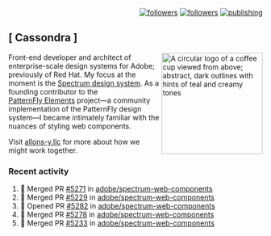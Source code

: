<p align="right"><a rel="me" href="https://front-end.social/@castastrophe">
    <img alt="followers" title="Follow me on Mastodon" src="https://img.shields.io/mastodon/follow/109297102751309835?domain=https%3A%2F%2Ffront-end.social&label=Follow&logo=mastodon&logoColor=white&style=for-the-badge&labelColor=008080&color=006969"/></a>
  <a href="https://codepen.io/castastrophe/">
    <img alt="followers" title="Follow me on CodePen" src="https://img.shields.io/badge/23-1?color=640464&labelColor=7c007c&style=for-the-badge&logo=codepen&label=Follow"/></a>
<a href="https://castastrophe.medium.com/">
    <img alt="publishing" title="View articles on Medium" src="https://img.shields.io/badge/107-1?color=666&labelColor=444&label=subscribe&logo=medium&logoColor=white&style=for-the-badge"/></a>
</p>

## [&nbsp;Cassondra&nbsp;]

<img align="right" src="https://github-production-user-asset-6210df.s3.amazonaws.com/1840295/253016758-ba468774-1cd3-42c2-8f43-947b5eeb5edf.png" height="200" alt="A circular logo of a coffee cup viewed from above; abstract, dark outlines with hints of teal and creamy tones">

Front-end developer and architect of enterprise-scale design systems for Adobe; previously of Red Hat. My focus at the moment is the [Spectrum design system](https://github.com/adobe/spectrum-css). As a founding contributor to the [PatternFly&nbsp;Elements](https://github.com/patternfly/patternfly-elements) project&mdash;a community implementation of the PatternFly design system&mdash;I became intimately familiar with the nuances of styling web components.

Visit [allons-y.llc](http://allons-y.llc/) for more about how we might work together.

### Recent activity

<!--START_SECTION:activity-->
1. 🎉 Merged PR [#5271](https://github.com/adobe/spectrum-web-components/pull/5271) in [adobe/spectrum-web-components](https://github.com/adobe/spectrum-web-components)
2. 🎉 Merged PR [#5229](https://github.com/adobe/spectrum-web-components/pull/5229) in [adobe/spectrum-web-components](https://github.com/adobe/spectrum-web-components)
3. 💪 Opened PR [#5282](https://github.com/adobe/spectrum-web-components/pull/5282) in [adobe/spectrum-web-components](https://github.com/adobe/spectrum-web-components)
4. 🎉 Merged PR [#5278](https://github.com/adobe/spectrum-web-components/pull/5278) in [adobe/spectrum-web-components](https://github.com/adobe/spectrum-web-components)
5. 🎉 Merged PR [#5233](https://github.com/adobe/spectrum-web-components/pull/5233) in [adobe/spectrum-web-components](https://github.com/adobe/spectrum-web-components)
<!--END_SECTION:activity-->
